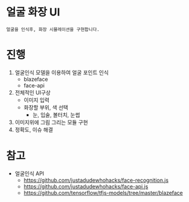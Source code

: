 # 얼굴 화장 UI
`얼굴을 인식후, 화장 시뮬레이션을 구현합니다.`

# 진행
1. 얼굴인식 모델을 이용하여 얼굴 포인트 인식
    - blazeface
    - face-api
2. 전체적인 UI구상
    - 이미지 입력
    - 화장할 부위, 색 선택
        - 눈, 입술, 볼터치, 눈썹 
3. 이미지위에 그림 그리는 모듈 구현
4. 정확도, 이슈 해결


# 참고
- 얼굴인식 API
    - https://github.com/justadudewhohacks/face-recognition.js
    - https://github.com/justadudewhohacks/face-api.js
    - https://github.com/tensorflow/tfjs-models/tree/master/blazeface

